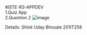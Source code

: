 #ISTE-R3-APPDEV                               
1.Quiz App                                                                                                                  
2.Question 2
![image](https://user-images.githubusercontent.com/67854434/136601414-d7a9c14d-fcd5-4d8e-bcf0-3603e7110b24.png)

Details:
Shlok Uday Bhosale
201IT258
